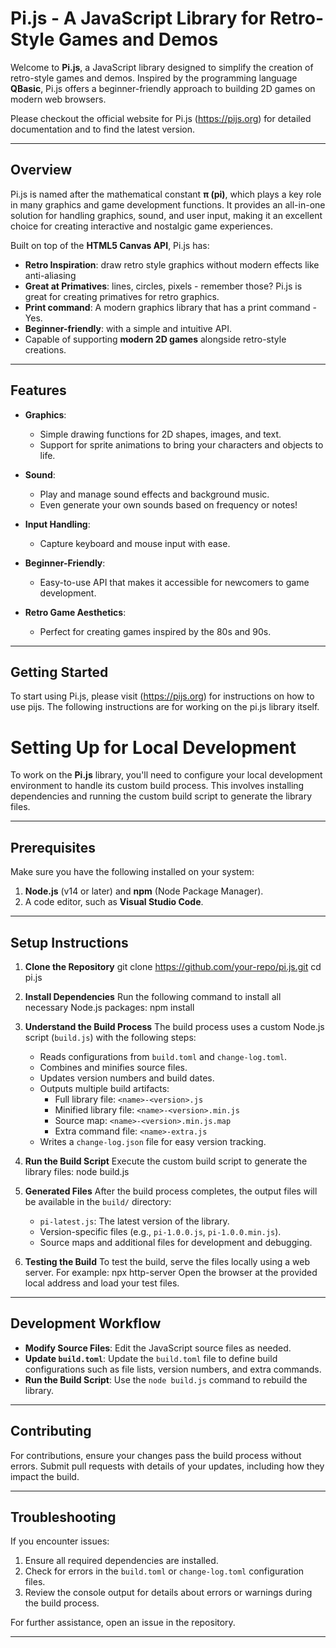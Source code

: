 # Pi.js - A JavaScript Library for Retro-Style Games and Demos

Welcome to **Pi.js**, a JavaScript library designed to simplify the creation of retro-style games and demos. Inspired by the programming language **QBasic**, Pi.js offers a beginner-friendly approach to building 2D games on modern web browsers.

Please checkout the official website for Pi.js (https://pijs.org) for detailed documentation and to
find the latest version.

---

## **Overview**

Pi.js is named after the mathematical constant **π (pi)**, which plays a key role in many graphics and game development functions. It provides an all-in-one solution for handling graphics, sound, and user input, making it an excellent choice for creating interactive and nostalgic game experiences.

Built on top of the **HTML5 Canvas API**, Pi.js has:
- **Retro Inspiration**: draw retro style graphics without modern effects like anti-aliasing
- **Great at Primatives**: lines, circles, pixels - remember those? Pi.js is great for creating primatives for retro graphics.
- **Print command**: A modern graphics library that has a print command - Yes.
- **Beginner-friendly**: with a simple and intuitive API.
- Capable of supporting **modern 2D games** alongside retro-style creations.

---

## **Features**

- **Graphics**: 
	- Simple drawing functions for 2D shapes, images, and text.
	- Support for sprite animations to bring your characters and objects to life.

- **Sound**:
	- Play and manage sound effects and background music.
	- Even generate your own sounds based on frequency or notes!

- **Input Handling**:
	- Capture keyboard and mouse input with ease.

- **Beginner-Friendly**:
	- Easy-to-use API that makes it accessible for newcomers to game development.

- **Retro Game Aesthetics**:
	- Perfect for creating games inspired by the 80s and 90s.

---

## **Getting Started**

To start using Pi.js, please visit (https://pijs.org) for instructions on how to use pijs. The following 
instructions are for working on the pi.js library itself.

# Setting Up for Local Development

To work on the **Pi.js** library, you'll need to configure your local development environment to handle its custom build process. This involves installing dependencies and running the custom build script to generate the library files.

---

## **Prerequisites**

Make sure you have the following installed on your system:

1. **Node.js** (v14 or later) and **npm** (Node Package Manager).
2. A code editor, such as **Visual Studio Code**.

---

## **Setup Instructions**

1. **Clone the Repository**
   git clone https://github.com/your-repo/pi.js.git
   cd pi.js

2. **Install Dependencies**
   Run the following command to install all necessary Node.js packages:
   npm install

3. **Understand the Build Process**
   The build process uses a custom Node.js script (`build.js`) with the following steps:
   - Reads configurations from `build.toml` and `change-log.toml`.
   - Combines and minifies source files.
   - Updates version numbers and build dates.
   - Outputs multiple build artifacts:
     - Full library file: `<name>-<version>.js`
     - Minified library file: `<name>-<version>.min.js`
     - Source map: `<name>-<version>.min.js.map`
     - Extra command file: `<name>-extra.js`
   - Writes a `change-log.json` file for easy version tracking.

4. **Run the Build Script**
   Execute the custom build script to generate the library files:
   node build.js

5. **Generated Files**
   After the build process completes, the output files will be available in the `build/` directory:
   - `pi-latest.js`: The latest version of the library.
   - Version-specific files (e.g., `pi-1.0.0.js`, `pi-1.0.0.min.js`).
   - Source maps and additional files for development and debugging.

6. **Testing the Build**
   To test the build, serve the files locally using a web server. For example:
   npx http-server
   Open the browser at the provided local address and load your test files.

---

## **Development Workflow**

- **Modify Source Files**: Edit the JavaScript source files as needed.
- **Update `build.toml`**: Update the `build.toml` file to define build configurations such as file lists, version numbers, and extra commands.
- **Run the Build Script**: Use the `node build.js` command to rebuild the library.

---

## **Contributing**

For contributions, ensure your changes pass the build process without errors. Submit pull requests with details of your updates, including how they impact the build.

---

## **Troubleshooting**

If you encounter issues:
1. Ensure all required dependencies are installed.
2. Check for errors in the `build.toml` or `change-log.toml` configuration files.
3. Review the console output for details about errors or warnings during the build process.

For further assistance, open an issue in the repository.

---

